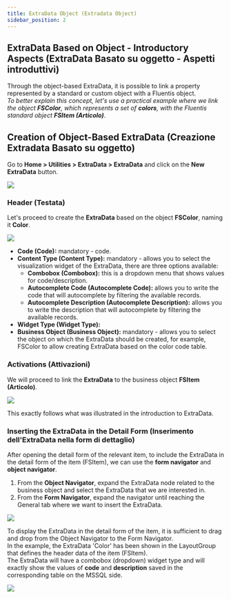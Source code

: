 ```yaml
---
title: ExtraData Object (Extradata Object)
sidebar_position: 2
---
```


## ExtraData Based on Object - Introductory Aspects (ExtraData Basato su oggetto - Aspetti introduttivi)

Through the object-based ExtraData, it is possible to link a property represented by a standard or custom object with a Fluentis object.   
*To better explain this concept, let's use a practical example where we link the object **FSColor**, which represents a set of **colors**, with the Fluentis standard object **FSItem (Articolo)***.

## Creation of Object-Based ExtraData (Creazione Extradata Basato su oggetto)
Go to **Home > Utilities > ExtraData > ExtraData** and click on the **New** **ExtraData** button.

![](/img/en-US/extradata/20250313151835.png)

### Header (Testata)

Let's proceed to create the **ExtraData** based on the object **FSColor**, naming it **Color**.

![](/img/en-US/extradata/20250313165106.png)

* **Code (Code):** mandatory - code.
* **Content Type (Content Type):** mandatory - allows you to select the visualization widget of the ExtraData, there are three options available:
  * **Combobox (Combobox):** this is a dropdown menu that shows values for code/description.
  * **Autocomplete Code (Autocomplete Code):** allows you to write the code that will autocomplete by filtering the available records.
  * **Autocomplete Description (Autocomplete Description):** allows you to write the description that will autocomplete by filtering the available records.
* **Widget Type (Widget Type):**
* **Business Object (Business Object):** mandatory - allows you to select the object on which the ExtraData should be created, for example, FSColor to allow creating ExtraData based on the color code table.

### Activations (Attivazioni)

We will proceed to link the **ExtraData** to the business object **FSItem (Articolo)**.  

![](/img/en-US/extradata/20250313170414.png)

This exactly follows what was illustrated in the introduction to ExtraData.  

### Inserting the ExtraData in the Detail Form (Inserimento dell'ExtraData nella form di dettaglio)

After opening the detail form of the relevant item, to include the ExtraData in the detail form of the item (FSItem), we can use the **form navigator** and **object navigator**.  
1. From the **Object Navigator**, expand the ExtraData node related to the business object and select the ExtraData that we are interested in.
2. From the **Form Navigator**, expand the navigator until reaching the General tab where we want to insert the ExtraData.  

![](/img/en-US/extradata/20250313172149.png)

To display the ExtraData in the detail form of the item, it is sufficient to drag and drop from the Object Navigator to the Form Navigator.  
In the example, the ExtraData 'Color' has been shown in the LayoutGroup that defines the header data of the item (FSItem).   
The ExtraData will have a combobox (dropdown) widget type and will exactly show the values of **code** and **description** saved in the corresponding table on the MSSQL side.

![](/img/en-US/extradata/20250313172543.png)